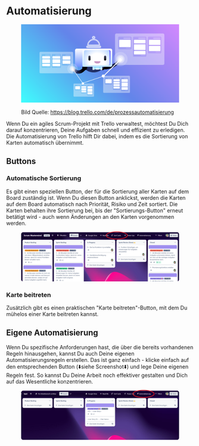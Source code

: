 # Automatisierung

<figure><img src="../.gitbook/assets/automatisierung.png" alt=""><figcaption><p>Bild Quelle: <a href="https://blog.trello.com/de/prozessautomatisierung">https://blog.trello.com/de/prozessautomatisierung</a></p></figcaption></figure>

Wenn Du ein agiles Scrum-Projekt mit Trello verwaltest, möchtest Du Dich darauf konzentrieren, Deine Aufgaben schnell und effizient zu erledigen. Die Automatisierung von Trello hilft Dir dabei, indem es die Sortierung von Karten automatisch übernimmt.



## Buttons

### Automatische Sortierung

Es gibt einen speziellen Button, der für die Sortierung aller Karten auf dem Board zuständig ist. Wenn Du diesen Button anklickst, werden die Karten auf dem Board automatisch nach Priorität, Risiko und Zeit sortiert. Die Karten behalten ihre Sortierung bei, bis der "Sortierungs-Button" erneut betätigt wird - auch wenn Änderungen an den Karten vorgenommen werden.

<figure><img src="../.gitbook/assets/sort.png" alt=""><figcaption></figcaption></figure>

### Karte beitreten

Zusätzlich gibt es einen praktischen "Karte beitreten"-Button, mit dem Du mühelos einer Karte beitreten kannst.

## Eigene Automatisierung

Wenn Du spezifische Anforderungen hast, die über die bereits vorhandenen Regeln hinausgehen, kannst Du auch Deine eigenen Automatisierungsregeln erstellen. Das ist ganz einfach - klicke einfach auf den entsprechenden Button (⬇️siehe Screenshot⬇️) und lege Deine eigenen Regeln fest. So kannst Du Deine Arbeit noch effektiver gestalten und Dich auf das Wesentliche konzentrieren.

<figure><img src="../.gitbook/assets/auto.png" alt=""><figcaption></figcaption></figure>

